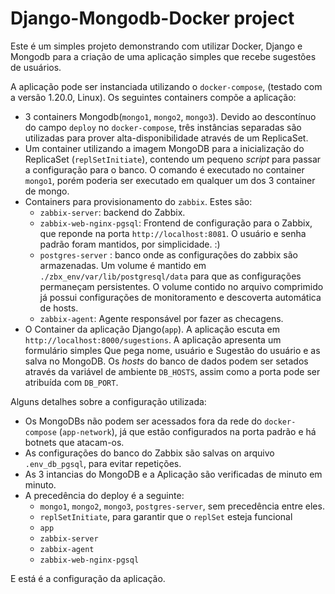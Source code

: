 
# Django-Mongodb-Docker project

Este é um simples projeto demonstrando com utilizar Docker, Django e Mongodb para
a criação de uma aplicação simples que recebe sugestões de usuários.

A aplicação pode ser instanciada utilizando o `docker-compose`, (testado com a versão
1.20.0, Linux). Os seguintes containers compõe a aplicação:
* 3 containers Mongodb(`mongo1`, `mongo2`, `mongo3`). Devido ao descontínuo do campo
`deploy` no `docker-compose`, três instâncias separadas são utilizadas para
prover alta-disponibilidade através de um ReplicaSet.
* Um container utilizando a imagem MongoDB para a inicialização do ReplicaSet (`replSetInitiate`), contendo um pequeno _script_ para passar a configuração para o banco.
O comando é executado no container `mongo1`, porém poderia ser executado em qualquer
um dos 3 container de mongo.
* Containers para provisionamento do `zabbix`. Estes são:
  * `zabbix-server`: backend do Zabbix.
  * `zabbix-web-nginx-pgsql`: Frontend de configuração para o Zabbix, que reponde na porta `http://localhost:8081`. O usuário e senha padrão foram mantidos, por simplicidade. :)
  * `postgres-server` : banco onde as configurações do zabbix são armazenadas. Um volume é mantido em `./zbx_env/var/lib/postgresql/data` para que as configurações permaneçam persistentes. O volume contido no arquivo comprimido já possui configurações de monitoramento e descoverta automática de hosts.
  * `zabbix-agent`: Agente responsável por fazer as checagens.
* O Container da aplicação Django(`app`). A aplicação escuta em `http://localhost:8000/sugestions`. A aplicação apresenta um formulário simples Que pega nome, usuário e Sugestão do usuário e as salva no MongoDB. Os _hosts_ do banco de dados podem ser setados através da variável de ambiente `DB_HOSTS`, assim como a porta pode ser atribuída com `DB_PORT`.

Alguns detalhes sobre a configuração utilizada:
* Os MongoDBs não podem ser acessados fora da rede do `docker-compose` (`app-network`), já que estão configurados na porta padrão e há botnets que atacam-os.
* As configurações do banco do Zabbix são salvas on arquivo `.env_db_pgsql`, para evitar repetições.
* As 3 intancias do MongoDB e a Aplicação são verificadas de minuto em minuto.
* A precedência do deploy é a seguinte:
  - `mongo1`, `mongo2`, `mongo3`, `postgres-server`, sem precedência entre eles.
  - `replSetInitiate`, para garantir que o `replSet` esteja funcional
  - `app`
  - `zabbix-server`
  - `zabbix-agent`
  - `zabbix-web-nginx-pgsql`

E está é a configuração da aplicação. 
